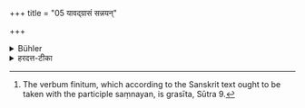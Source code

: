 +++
title = "05 यावद्ग्रासं सन्नयन्"

+++

<details><summary>Bühler</summary>

5. He shall make a lump of as much (food) as he can swallow (at once). [^4] 


[^4]:  The verbum finitum, which according to the Sanskrit text ought to be taken with the participle saṃnayan, is grasīta, Sūtra 9.
</details>

<details><summary>हरदत्त-टीका</summary>

## सूत्रम्
यावद्ग्रासं सन्नयन्
### टिप्पनी
+++(अग्रे व्याख्यातम्।)+++
</details>
